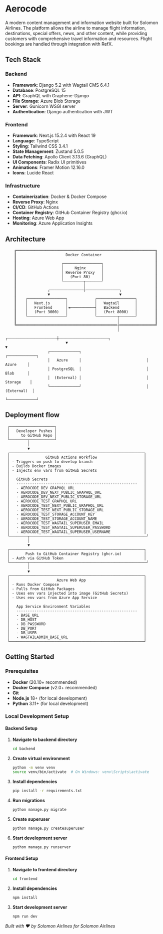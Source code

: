 # Aerocode

A modern content management and information website built for Solomon Airlines. The platform allows the airline to manage flight information, destinations, special offers, news, and other content, while providing customers with comprehensive travel information and resources. Flight bookings are handled through integration with RefX.

## Tech Stack

### Backend

- **Framework**: Django 5.2 with Wagtail CMS 6.4.1
- **Database**: PostgreSQL 15
- **API**: GraphQL with Graphene-Django
- **File Storage**: Azure Blob Storage
- **Server**: Gunicorn WSGI server
- **Authentication**: Django authentication with JWT

### Frontend

- **Framework**: Next.js 15.2.4 with React 19
- **Language**: TypeScript
- **Styling**: Tailwind CSS 3.4.1
- **State Management**: Zustand 5.0.5
- **Data Fetching**: Apollo Client 3.13.6 (GraphQL)
- **UI Components**: Radix UI primitives
- **Animations**: Framer Motion 12.16.0
- **Icons**: Lucide React

### Infrastructure

- **Containerization**: Docker & Docker Compose
- **Reverse Proxy**: Nginx
- **CI/CD**: GitHub Actions
- **Container Registry**: GitHub Container Registry (ghcr.io)
- **Hosting**: Azure Web App
- **Monitoring**: Azure Application Insights

## Architecture

```
    ╔══════════════════════════════════════════════════════════════╗
    ║                      Docker Container                        ║
    ║                                                              ║
    ║                    ┌─────────────────┐                       ║
    ║                    │     Nginx       │                       ║
    ║                    │ Reverse Proxy   │                       ║
    ║                    │   (Port 80)     │                       ║
    ║                    └─────────┬───────┘                       ║
    ║                              │                               ║
    ║              ┌───────────────┼───────────────┐               ║
    ║              ▼                               ▼               ║
    ║    ┌─────────────────┐            ┌─────────────────┐        ║
    ║    │   Next.js       │            │   Wagtail       │        ║
    ║    │   Frontend      │◄───────────┤   Backend       │        ║
    ║    │   (Port 3000)   │            │   (Port 8000)   │        ║
    ║    └─────────────────┘            └─────────┬───────┘        ║
    ║                                             │                ║
    ╚═════════════════════════════════════════════┼════════════════╝
                                                  │
                           ┌──────────────────────┼──────────────────────┐
                           ▼                                             ▼
                   ┌─────────────┐                             ┌─────────────┐
                   │   Azure     │                             │   Azure     │
                   │ PostgreSQL  │                             │   Blob      │
                   │  (External) │                             │  Storage    │
                   └─────────────┘                             │ (External)  │
                                                               └─────────────┘
```

## Deployment flow

```
 ┌────────────────────┐
 │   Developer Pushes │
 │     to GitHub Repo │
 └────────┬───────────┘
          │
          ▼
 ┌────────────────────────────────────────────────────────────┐
 │                GitHub Actions Workflow                     │
 │ - Triggers on push to develop branch                       │
 │ - Builds Docker images                                     │
 │ - Injects env vars from GitHub Secrets                     │
 │                                                            │
 │   GitHub Secrets                                           │
 │   ------------------------------------------------------   │
 │   - AEROCODE_DEV_GRAPHQL_URL                               │
 │   - AEROCODE_DEV_NEXT_PUBLIC_GRAPHQL_URL                   │
 │   - AEROCODE_DEV_NEXT_PUBLIC_STORAGE_URL                   │
 │   - AEROCODE_TEST_GRAPHQL_URL                              │
 │   - AEROCODE_TEST_NEXT_PUBLIC_GRAPHQL_URL                  │
 │   - AEROCODE_TEST_NEXT_PUBLIC_STORAGE_URL                  │
 │   - AEROCODE_TEST_STORAGE_ACCOUNT_KEY                      │
 │   - AEROCODE_TEST_STORAGE_ACCOUNT_NAME                     │
 │   - AEROCODE_TEST_WAGTAIL_SUPERUSER_EMAIL                  │
 │   - AEROCODE_TEST_WAGTAIL_SUPERUSER_PASSWORD               │
 │   - AEROCODE_TEST_WAGTAIL_SUPERUSER_USERNAME               │
 └────────┬────────────────────────────────────────────────────┘
          │
          ▼
 ┌────────────────────────────────────────────────────────────┐
 │       Push to GitHub Container Registry (ghcr.io)          │
 │ - Auth via GitHub Token                                    │
 └────────┬────────────────────────────────────────────────────┘
          │
          ▼
 ┌────────────────────────────────────────────────────────────┐
 │                     Azure Web App                          │
 │ - Runs Docker Compose                                      │
 │ - Pulls from GitHub Packages                               │
 │ - Uses env vars injected into image (GitHub Secrets)       │
 │ - Uses env vars from Azure App Service                     │
 │                                                            │
 │   App Service Environment Variables                        │
 │   ------------------------------------------------------   │
 │   - BASE_URL                                               │
 │   - DB_HOST                                                │
 │   - DB_PASSWORD                                            │
 │   - DB_PORT                                                │
 │   - DB_USER                                                │
 │   - WAGTAILADMIN_BASE_URL                                  │
 └────────────────────────────────────────────────────────────┘
```

## Getting Started

### Prerequisites

- **Docker** (20.10+ recommended)
- **Docker Compose** (v2.0+ recommended)
- **Git**
- **Node.js** 18+ (for local development)
- **Python** 3.11+ (for local development)

### Local Development Setup

#### Backend Setup

1. **Navigate to backend directory**

   ```bash
   cd backend
   ```

2. **Create virtual environment**

   ```bash
   python -m venv venv
   source venv/bin/activate  # On Windows: venv\Scripts\activate
   ```

3. **Install dependencies**

   ```bash
   pip install -r requirements.txt
   ```

4. **Run migrations**

   ```bash
   python manage.py migrate
   ```

5. **Create superuser**

   ```bash
   python manage.py createsuperuser
   ```

6. **Start development server**
   ```bash
   python manage.py runserver
   ```

#### Frontend Setup

1. **Navigate to frontend directory**

   ```bash
   cd frontend
   ```

2. **Install dependencies**

   ```bash
   npm install
   ```

3. **Start development server**
   ```bash
   npm run dev
   ```

_Built with ❤️ by Solomon Airlines for Solomon Airlines_
